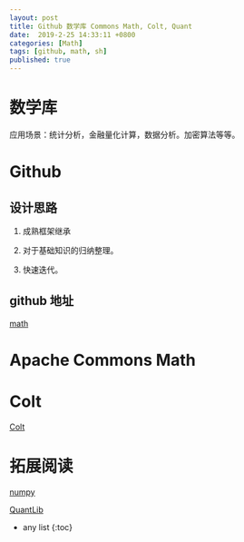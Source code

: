 ```yaml
---
layout: post
title: Github 数学库 Commons Math, Colt, Quant
date:  2019-2-25 14:33:11 +0800
categories: [Math]
tags: [github, math, sh]
published: true
---
```


# 数学库

应用场景：统计分析，金融量化计算，数据分析。加密算法等等。

# Github 

## 设计思路

1. 成熟框架继承

2. 对于基础知识的归纳整理。

3. 快速迭代。

## github 地址

[math](https://github.com/houbb/math)

# Apache Commons Math


# Colt

[Colt](https://dst.lbl.gov/ACSSoftware/colt/)

# 拓展阅读

[numpy](https://github.com/numpy/numpy)

[QuantLib](https://github.com/lballabio/QuantLib)

* any list
{:toc}